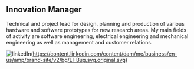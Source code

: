 ## Innovation Manager

Technical and project lead for design, planning and production of various hardware and software prototypes for new research areas. My main fields of activity are software engineering, electrical engineering and mechanical engineering as well as management and customer relations.

![linkedIn](https://www.linkedin.com/in/christopher-koch-4377b2b6/)(https://content.linkedin.com/content/dam/me/business/en-us/amp/brand-site/v2/bg/LI-Bug.svg.original.svg)
